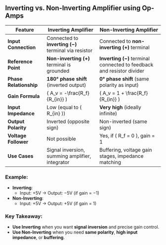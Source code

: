 ## Inverting vs. Non-Inverting Amplifier using Op-Amps

| Feature                    | Inverting Amplifier                           | Non-Inverting Amplifier                          |
|----------------------------|-----------------------------------------------|--------------------------------------------------|
| **Input Connection**       | Connected to **inverting (−)** terminal via resistor | Connected to **non-inverting (+)** terminal         |
| **Reference Point**        | **Non-inverting (+)** terminal is grounded     | **Inverting (−)** terminal connected to feedback and resistor divider |
| **Phase Relationship**     | **180° phase shift** (inverted output)         | **0° phase shift** (same polarity as input)      |
| **Gain Formula**           | \( A_v = -\frac{R_f}{R_{in}} \)              | \( A_v = 1 + \frac{R_f}{R_{in}} \)             |
| **Input Impedance**        | Low (equal to \( R_{in} \))                   | **Very high** (ideally infinite)                 |
| **Output Polarity**        | Inverted (opposite sign)                      | Non-inverted (same sign)                         |
| **Voltage Follower**       | Not possible                                 | Yes, if \( R_f = 0 \), gain = 1                |
| **Use Cases**              | Signal inversion, summing amplifier, integrator | Buffering, voltage gain stages, impedance matching |

### Example:

- **Inverting**:
  - Input: +5V → Output: −5V (if gain = −1)
- **Non-Inverting**:
  - Input: +5V → Output: +5V (if gain = 1)

### Key Takeaway:

- **Use Inverting** when you want **signal inversion** and precise gain control.
- **Use Non-Inverting** when you need **same polarity**, **high input impedance**, or **buffering**.
